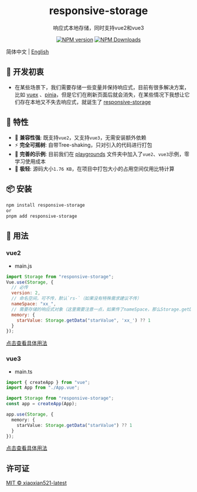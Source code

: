 <h1 align="center">responsive-storage</h1>
<p align="center">响应式本地存储，同时支持vue2和vue3</p>

<p align="center">
<a href="https://www.npmjs.com/package/responsive-storage" target="__blank"><img src="https://img.shields.io/npm/v/responsive-storage?color=a1b858&label=" alt="NPM version"></a>
<a href="https://www.npmjs.com/package/responsive-storage" target="__blank"><img alt="NPM Downloads" src="https://img.shields.io/npm/dm/responsive-storage?color=50a36f&label="></a>
</p>

简体中文 | [English](./README.md)  

## 🤔 开发初衷

- 在某些场景下，我们需要存储一些变量并保持响应式，目前有很多解决方案，比如 [vuex](https://vuex.vuejs.org) 、[pinia](https://pinia.vuejs.org)，但是它们在刷新页面后就会消失，在某些情况下我想让它们存在本地又不失去响应式，就诞生了 [responsive-storage](https://github.com/xiaoxian521/responsive-storage)

## 🚀 特性

- 🦾 **兼容性强**: 既支持`vue2`，又支持`vue3`，无需安装额外依赖
- ⚡ **完全可摇树**: 自带Tree-shaking，只对引入的代码进行打包
- 🧪 **完善的示例**: 目前我们在 [playgrounds](https://github.com/xiaoxian521/responsive-storage/tree/main/playgrounds) 文件夹中加入了`vue2`、`vue3`示例，零学习使用成本
- 🕋 **极轻**: 源码大小`1.76 KB`，在项目中打包大小的占用空间仅用比特计算

## 📦 安装

```bash
npm install responsive-storage
or 
pnpm add responsive-storage
```

## 🦄 用法

### vue2

- main.js
```js
import Storage from "responsive-storage";
Vue.use(Storage, {
  // 必传
  version: 2, 
  // 命名空间，可不传，默认`rs-`（如果没有特殊需求建议不传）
  nameSpace: "xx_", 
  // 需要存储的响应式对象（这里需要注意一点，如果传了nameSpace，那么Storage.getData方法的第二个参数必传且和nameSpace的值保持一致，如果不传nameSpace的话，Storage.getData方法的第二个参数可不传） 
  memory: {
    starValue: Storage.getData("starValue", 'xx_') ?? 1
  }
});
```

[点击查看具体用法](https://github.com/xiaoxian521/responsive-storage/tree/main/playgrounds/vue2) 

### vue3

- main.ts

```ts
import { createApp } from "vue";
import App from "./App.vue";

import Storage from "responsive-storage";
const app = createApp(App);

app.use(Storage, {
  memory: {
    starValue: Storage.getData("starValue") ?? 1
  }
});
```

[点击查看具体用法](https://github.com/xiaoxian521/responsive-storage/tree/main/playgrounds/vue3)

## 许可证

[MIT © xiaoxian521-latest](./LICENSE)